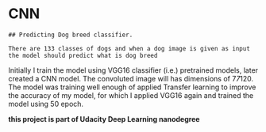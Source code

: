 # CNN

    ## Predicting Dog breed classifier.

`There are 133 classes of dogs and when a dog image is given as input the model should predict what
is dog breed`

Initially I train the model using VGG16 classifier (i.e.) pretrained models, later created a CNN model. The convoluted image will has dimensions of 7*7*120.
The model was training well enough of applied Transfer learning to improve the accuracy of my model, for which I applied VGG16 again and trained the model using 50 epoch.


**this project is part of Udacity Deep Learning nanodegree**

